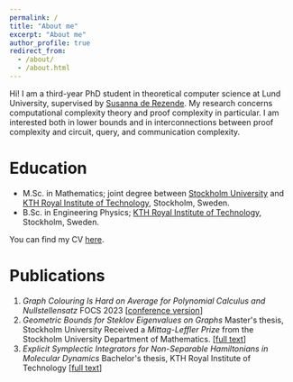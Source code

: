 ```yaml
---
permalink: /
title: "About me"
excerpt: "About me"
author_profile: true
redirect_from: 
  - /about/
  - /about.html
---
```


Hi! I am a third-year PhD student in theoretical computer science at Lund University, supervised by <a href="https://derezende.github.io/">Susanna de Rezende</a>. My research concerns computational complexity theory and proof complexity in particular. I am interested both in lower bounds and in interconnections between proof complexity and circuit, query, and communication complexity. 

# Education
- M.Sc. in Mathematics; joint degree between <a href="https://www.su.se/english/">Stockholm University</a> and <a href="https://www.kth.se/en">KTH Royal Institute of Technology</a>, Stockholm, Sweden.
- B.Sc. in Engineering Physics; <a href="https://www.kth.se/en">KTH Royal Institute of Technology</a>, Stockholm, Sweden.

You can find my CV <a href="https://jonascon.github.io/files/CV-jonas-conneryd.pdf">here</a>. 


# Publications
1. *Graph Colouring Is Hard on Average for Polynomial Calculus and Nullstellensatz*
  FOCS 2023
  [<a href="https://jonascon.github.io/files/pc-col-focs.pdf">conference version</a>]
2. *Geometric Bounds for Steklov Eigenvalues on Graphs*
  Master's thesis, Stockholm University
  Received a *Mittag-Leffler Prize* from the Stockholm University Department of Mathematics.
  [<a href="http://jonascon.github.io/files/2021_M8_report-2.pdf">full text</a>] 
3. *Explicit Symplectic Integrators for Non-Separable Hamiltonians in Molecular Dynamics*
  Bachelor's thesis, KTH Royal Institute of Technology
  [<a href="http://jonascon.github.io/files/FULLTEXT01.pdf">full text</a>]